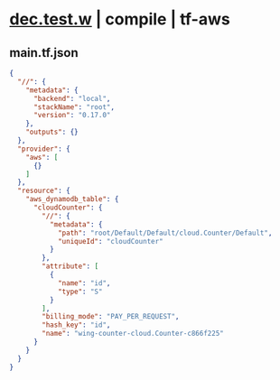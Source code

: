 # [dec.test.w](../../../../../../examples/tests/sdk_tests/counter/dec.test.w) | compile | tf-aws

## main.tf.json
```json
{
  "//": {
    "metadata": {
      "backend": "local",
      "stackName": "root",
      "version": "0.17.0"
    },
    "outputs": {}
  },
  "provider": {
    "aws": [
      {}
    ]
  },
  "resource": {
    "aws_dynamodb_table": {
      "cloudCounter": {
        "//": {
          "metadata": {
            "path": "root/Default/Default/cloud.Counter/Default",
            "uniqueId": "cloudCounter"
          }
        },
        "attribute": [
          {
            "name": "id",
            "type": "S"
          }
        ],
        "billing_mode": "PAY_PER_REQUEST",
        "hash_key": "id",
        "name": "wing-counter-cloud.Counter-c866f225"
      }
    }
  }
}
```


